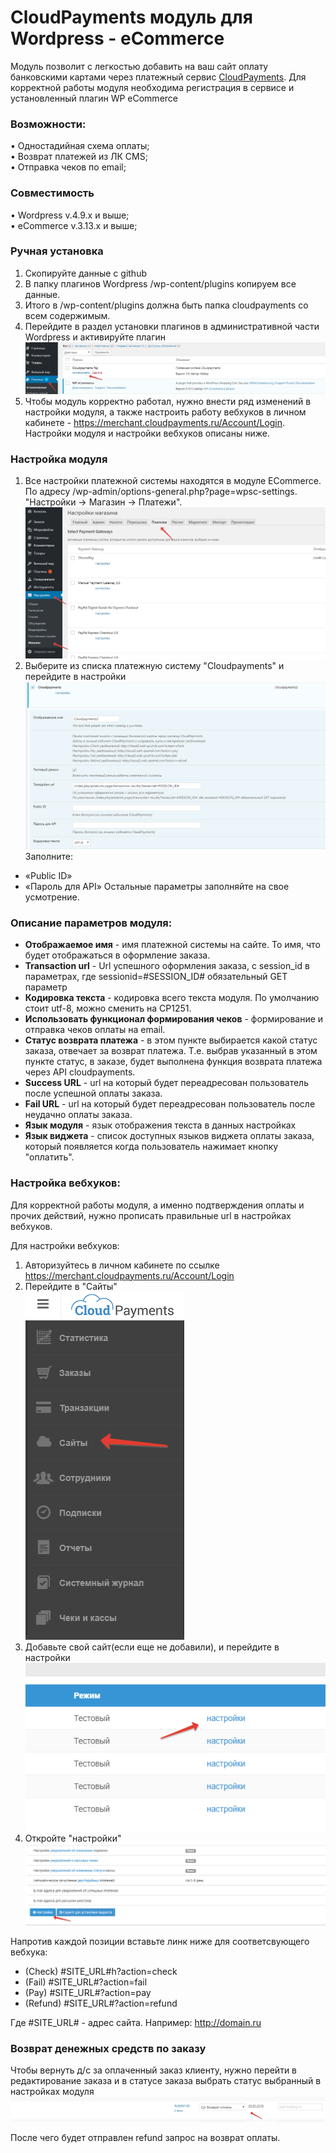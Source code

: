 # CloudPayments модуль для Wordpress - eCommerce
Модуль позволит с легкостью добавить на ваш сайт оплату банковскими картами через платежный сервис [CloudPayments](https://cloudpayments.ru).
Для корректной работы модуля необходима регистрация в сервисе и установленный плагин WP eCommerce


### Возможности:  
• Одностадийная схема оплаты;   
• Возврат платежей из ЛК CMS;    
• Отправка чеков по email;

### Совместимость
• Wordpress v.4.9.x и выше;  
• eCommerce v.3.13.x и выше;

### Ручная установка

1.	Скопируйте данные с github
2.	В папку плагинов Wordpress /wp-content/plugins копируем все данные.
3.	Итого в /wp-content/plugins должна быть папка cloudpayments со всем содержимым.
4.	Перейдите в раздел установки плагинов в административной части Wordpress и активируйте  плагин
![0](img/img1.png)
5.  Чтобы модуль корректно работал, нужно внести ряд изменений в настройки модуля, а также настроить работу вебхуков в личном кабинете - https://merchant.cloudpayments.ru/Account/Login. Настройки модуля и настройки вебхуков описаны ниже.


### Настройка модуля

1.	Все настройки платежной системы находятся в модуле ECommerce. По адресу /wp-admin/options-general.php?page=wpsc-settings. "Настройки -> Магазин -> Платежи".
![0](img/img2.png)
2.	Выберите из списка платежную систему "Cloudpayments" и перейдите в настройки
![0](img/img3.png)
Заполните:
- «Public ID»
- «Пароль для API»
Остальные параметры заполняйте на свое усмотрение. 


### Описание параметров модуля:
- **Отображаемое имя** - имя платежной системы на сайте. То имя, что будет отображаться в оформление заказа.
- **Transaction url** - Url успешного оформления заказа, с session_id в параметрах, где sessionid=#SESSION_ID# обязательный GET параметр
- **Кодировка текста** - кодировка всего текста модуля. По умолчанию стоит utf-8, можно сменить на CP1251.
- **Использовать функционал формирования чеков** - формирование и отправка чеков оплаты на email. 
- **Статус возврата платежа** - в этом пункте выбирается какой статус заказа, отвечает за возврат платежа. Т.е. выбрав указанный в этом пункте статус, в заказе, будет выполнена функция возврата платежа через API cloudpayments.
- **Success URL** - url на который будет переадресован пользователь после успешной оплаты заказа.
- **Fail URL** - url на который будет переадресован пользователь после неудачно оплаты заказа.
- **Язык модуля** - язык отображения текста в данных настройках
- **Язык виджета** - список доступных языков виджета оплаты заказа, который появляется когда пользователь нажимает кнопку "оплатить".


### Настройка вебхуков:

Для корректной работы модуля, а именно подтверждения оплаты и прочих действий, нужно прописать правильные url в настройках вебхуков. 

Для настройки вебхуков:
1) Авторизуйтесь в личном кабинете по ссылке https://merchant.cloudpayments.ru/Account/Login
2) Перейдите в "Сайты"  
![0](img/img4.png)
3) Добавьте свой сайт(если еще не добавили), и перейдите в настройки
![0](img/img5.png)
3) Откройте "настройки"
![0](img/img6.png)

Напротив каждой позиции вставьте линк ниже для соответсвующего вебхука:

* (Check) 		#SITE_URL#h?action=check
* (Fail) 		#SITE_URL#?action=fail
* (Pay) 		#SITE_URL#?action=pay
* (Refund)		#SITE_URL#?action=refund

Где #SITE_URL# - адрес сайта. Например: http://domain.ru

### Возврат денежных средств по заказу

Чтобы вернуть д/с за оплаченный заказ клиенту, нужно перейти в редактирование заказа и в статусе заказа выбрать статус выбранный в настройках модуля
![0](img/img7.png)

После чего будет отправлен refund запрос на возврат оплаты.
